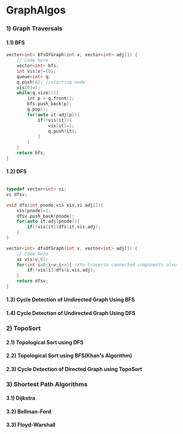 # GraphAlgos

### 1) Graph Traversals

#### 1.1) BFS

```C++
vector<int> bfsOfGraph(int v, vector<int> adj[]) {
    // Code here
    vector<int> bfs;
    int vis[v]={0};
    queue<int> q;
    q.push(0); //starting node
    vis[0]=1;
    while(q.size()){
        int p = q.front();
        bfs.push_back(p);
        q.pop();
        for(auto it:adj[p]){
            if(!vis[it]){
                vis[it]=1;
                q.push(it);
            }
        }
    }
    return bfs;
}

```

#### 1.2) DFS
```C++

typedef vector<int> vi;
vi dfsv;

void dfs(int pnode,vi& vis,vi adj[]){
    vis[pnode]=1;
    dfsv.push_back(pnode);
    for(auto it:adj[pnode]){
        if(!vis[it])dfs(it,vis,adj);
    }
}

vector<int> dfsOfGraph(int v, vector<int> adj[]) {
    // Code here
    vi vis(v,0);
    for(int i=0;i<v;i++){ //to traverse connected components also
        if(!vis[i])dfs(i,vis,adj);
    }
    return dfsv;
}
```

#### 1.3) Cycle Detection of Undirected Graph Using BFS
#### 1.4) Cycle Detection of Undirected Graph Using DFS

### 2) TopoSort

#### 2.1) Topological Sort using DFS
#### 2.2) Topological Sort using BFS(Khan's Algorithm)
#### 2.3) Cycle Detection of Directed Graph using TopoSort

### 3) Shortest Path Algorithms

#### 3.1) Dijkstra
#### 3.2) Bellman-Ford
#### 3.3) Floyd-Warshall




